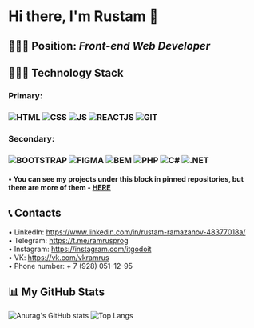 # Hi there, I'm Rustam 👋
## 👨🏻‍🏫 Position: *Front-end Web Developer*
## 👨🏻‍💻 Technology Stack
### Primary:
### ![HTML](https://img.shields.io/badge/-HTML-151515?style=for-the-badge&logo=html5) ![CSS](https://img.shields.io/badge/-CSS-151515?style=for-the-badge&logo=css3) ![JS](https://img.shields.io/badge/-JS-151515?style=for-the-badge&logo=javascript) ![REACTJS](https://img.shields.io/badge/-REACTJS-151515?style=for-the-badge&logo=react) ![GIT](https://img.shields.io/badge/-GIT-151515?style=for-the-badge&logo=git)

### Secondary:
### ![BOOTSTRAP](https://img.shields.io/badge/-BOOTSTRAP-151515?style=for-the-badge&logo=bootstrap) ![FIGMA](https://img.shields.io/badge/-FIGMA-151515?style=for-the-badge&logo=figma) ![BEM](https://img.shields.io/badge/-BEM-151515?style=for-the-badge) ![PHP](https://img.shields.io/badge/-PHP-151515?style=for-the-badge&logo=php) ![C#](https://img.shields.io/badge/-C%23-151515?style=for-the-badge&logo=c#) ![.NET](https://img.shields.io/badge/-.NET-151515?style=for-the-badge&logo=.net)

####  • You can see my projects under this block in pinned repositories, but there are more of them - <a href="https://github.com/ramrusgit?tab=repositories" target="_blank">HERE</a>

## 📞 Contacts 
• LinkedIn: https://www.linkedin.com/in/rustam-ramazanov-48377018a/<br>
• Telegram: https://t.me/ramrusprog<br>
• Instagram: https://instagram.com/itgodoit<br>
• VK: https://vk.com/vkramrus<br>
• Phone number: + 7 (928) 051-12-95


## 📊 My GitHub Stats
![Anurag's GitHub stats](https://github-readme-stats.vercel.app/api?username=ramrusgit&show_icons=true&theme=react) ![Top Langs](https://github-readme-stats.vercel.app/api/top-langs/?username=ramrusgit&layout=compact&theme=react)
